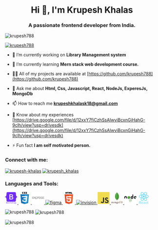 <h1 align="center">Hi 👋, I'm Krupesh Khalas</h1>
<h3 align="center">A passionate frontend developer from India.</h3>

<p align="left"> <img src="https://komarev.com/ghpvc/?username=krupesh788&label=Profile%20views&color=0e75b6&style=flat" alt="krupesh788" /> </p>

<p align="left"> <a href="https://github.com/ryo-ma/github-profile-trophy"><img src="https://github-profile-trophy.vercel.app/?username=krupesh788" alt="krupesh788" /></a> </p>

- 🔭 I’m currently working on **Library Management system**

- 🌱 I’m currently learning **Mern stack web development course.**

- 👨‍💻 All of my projects are available at [https://github.com/krupesh788](https://github.com/krupesh788)

- 💬 Ask me about **Html, Css, Javascript, React, NodeJs, ExperesJs, MongoDb**

- 📫 How to reach me **krupeshkhalask18@gmail.com**

- 📄 Know about my experiences [https://drive.google.com/file/d/12xxY7fiCzhSsAlwviBcxnGiHahG-9clh/view?usp=drivesdk](https://drive.google.com/file/d/12xxY7fiCzhSsAlwviBcxnGiHahG-9clh/view?usp=drivesdk)

- ⚡ Fun fact **I am self motivated person.**

<h3 align="left">Connect with me:</h3>
<p align="left">
<a href="https://linkedin.com/in/krupesh-khalas" target="blank"><img align="center" src="https://raw.githubusercontent.com/rahuldkjain/github-profile-readme-generator/master/src/images/icons/Social/linked-in-alt.svg" alt="krupesh-khalas" height="30" width="40" /></a>
<a href="https://instagram.com/krupesh_khalas" target="blank"><img align="center" src="https://raw.githubusercontent.com/rahuldkjain/github-profile-readme-generator/master/src/images/icons/Social/instagram.svg" alt="krupesh_khalas" height="30" width="40" /></a>
</p>

<h3 align="left">Languages and Tools:</h3>
<p align="left"> <a href="https://getbootstrap.com" target="_blank" rel="noreferrer"> <img src="https://raw.githubusercontent.com/devicons/devicon/master/icons/bootstrap/bootstrap-plain-wordmark.svg" alt="bootstrap" width="40" height="40"/> </a> <a href="https://www.w3schools.com/css/" target="_blank" rel="noreferrer"> <img src="https://raw.githubusercontent.com/devicons/devicon/master/icons/css3/css3-original-wordmark.svg" alt="css3" width="40" height="40"/> </a> <a href="https://expressjs.com" target="_blank" rel="noreferrer"> <img src="https://raw.githubusercontent.com/devicons/devicon/master/icons/express/express-original-wordmark.svg" alt="express" width="40" height="40"/> </a> <a href="https://www.figma.com/" target="_blank" rel="noreferrer"> <img src="https://www.vectorlogo.zone/logos/figma/figma-icon.svg" alt="figma" width="40" height="40"/> </a> <a href="https://www.w3.org/html/" target="_blank" rel="noreferrer"> <img src="https://raw.githubusercontent.com/devicons/devicon/master/icons/html5/html5-original-wordmark.svg" alt="html5" width="40" height="40"/> </a> <a href="https://www.invisionapp.com/" target="_blank" rel="noreferrer"> <img src="https://www.vectorlogo.zone/logos/invisionapp/invisionapp-icon.svg" alt="invision" width="40" height="40"/> </a> <a href="https://developer.mozilla.org/en-US/docs/Web/JavaScript" target="_blank" rel="noreferrer"> <img src="https://raw.githubusercontent.com/devicons/devicon/master/icons/javascript/javascript-original.svg" alt="javascript" width="40" height="40"/> </a> <a href="https://www.mongodb.com/" target="_blank" rel="noreferrer"> <img src="https://raw.githubusercontent.com/devicons/devicon/master/icons/mongodb/mongodb-original-wordmark.svg" alt="mongodb" width="40" height="40"/> </a> <a href="https://nodejs.org" target="_blank" rel="noreferrer"> <img src="https://raw.githubusercontent.com/devicons/devicon/master/icons/nodejs/nodejs-original-wordmark.svg" alt="nodejs" width="40" height="40"/> </a> <a href="https://reactjs.org/" target="_blank" rel="noreferrer"> <img src="https://raw.githubusercontent.com/devicons/devicon/master/icons/react/react-original-wordmark.svg" alt="react" width="40" height="40"/> </a> </p>

<p><img align="left" src="https://github-readme-stats.vercel.app/api/top-langs?username=krupesh788&show_icons=true&locale=en&layout=compact" alt="krupesh788" /></p>

<p>&nbsp;<img align="center" src="https://github-readme-stats.vercel.app/api?username=krupesh788&show_icons=true&locale=en" alt="krupesh788" /></p>

<p><img align="center" src="https://github-readme-streak-stats.herokuapp.com/?user=krupesh788&" alt="krupesh788" /></p>
